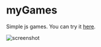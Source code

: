 myGames
=======

Simple js games. You can try it [here](http://ilian-iliev.com/).

![screenshot](http://ilian-iliev.herokuapp.com/resources/minigames.jpg)

